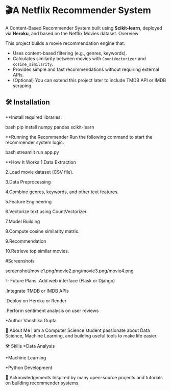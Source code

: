 # 🎬A Netflix Recommender System
A Content-Based Recommender System built using **Scikit-learn**, deployed via **Heroku**, and based on the Netflix Movies dataset.
Overview

This project builds a movie recommendation engine that:

- Uses content-based filtering (e.g., genres, keywords).
- Calculates similarity between movies with `CountVectorizer` and `cosine_similarity`.
- Provides simple and fast recommendations without requiring external APIs.
- (Optional) You can extend this project later to include TMDB API or IMDB scraping.


## 🛠️ Installation

**Install required libraries:

bash
pip install numpy pandas scikit-learn

**Running the Recommender
Run the following command to start the recommender system logic:

bash
streamlit run app.py

**How It Works
1.Data Extraction

2.Load movie dataset (CSV file).

3.Data Preprocessing

4.Combine genres, keywords, and other text features.

5.Feature Engineering

6.Vectorize text using CountVectorizer.

7.Model Building

8.Compute cosine similarity matrix.

9.Recommendation

10.Retrieve top similar movies.

#Screenshots

screenshot/movie1.png/movie2.png/movie3.png/movie4.png

✨ Future Plans
.Add web interface (Flask or Django)

.Integrate TMDB or IMDB APIs

.Deploy on Heroku or Render

.Perform sentiment analysis on user reviews

*Author
Vanshika Gupta

🧠 About Me
I am a Computer Science student passionate about Data Science, Machine Learning, and building useful tools to make life easier.

🛠 Skills
*Data Analysis

*Machine Learning

*Python Development

🌟 Acknowledgements
Inspired by many open-source projects and tutorials on building recommender systems.










